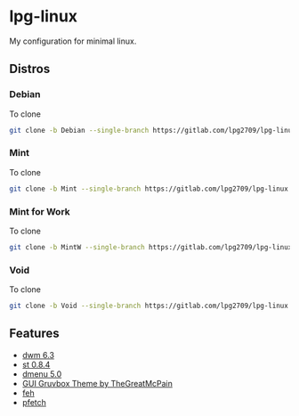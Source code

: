 # lpg-linux

My configuration for minimal linux.

## Distros

### Debian

To clone

```sh
git clone -b Debian --single-branch https://gitlab.com/lpg2709/lpg-linux
```

### Mint

To clone

```sh
git clone -b Mint --single-branch https://gitlab.com/lpg2709/lpg-linux
```

### Mint for Work

To clone

```sh
git clone -b MintW --single-branch https://gitlab.com/lpg2709/lpg-linux
```

### Void

To clone

```sh
git clone -b Void --single-branch https://gitlab.com/lpg2709/lpg-linux
```

## Features

- [dwm 6.3](https://dwm.suckless.org/)
- [st 0.8.4](https://st.suckless.org/)
- [dmenu 5.0](https://tools.suckless.org/dmenu/)
- [GUI Gruvbox Theme by TheGreatMcPain](https://github.com/TheGreatMcPain/gruvbox-material-gtk)
- [feh](https://feh.finalrewind.org/)
- [pfetch](https://github.com/dylanaraps/pfetch)
